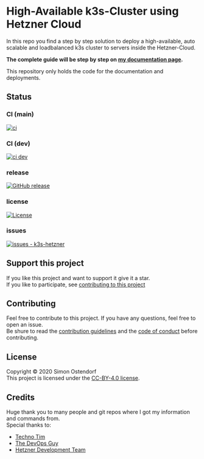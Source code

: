# High-Available k3s-Cluster using Hetzner Cloud

In this repo you find a step by step solution to deploy a high-available, auto scalable and loadbalanced k3s cluster to servers inside the Hetzner-Cloud.

**The complete guide will be step by step on [my documentation page](https://k3s-hetzner.simon-ostendorf.dev).**

This repository only holds the code for the documentation and deployments. 

## Status
### CI (main)
[![ci](https://github.com/simonostendorf/k3s-hetzner/actions/workflows/ci.yml/badge.svg)](https://github.com/simonostendorf/k3s-hetzner/actions/workflows/ci.yml")

### CI (dev)
[![ci dev](https://github.com/simonostendorf/k3s-hetzner/actions/workflows/ci.yml/badge.svg)](https://github.com/simonostendorf/k3s-hetzner/actions/workflows/ci.yml?branch=dev")

### release
[![GitHub release](https://img.shields.io/github/release/simonostendorf/k3s-hetzner?include_prereleases=&sort=semver&color=blue)](https://github.com/simonostendorf/k3s-hetzner/releases/)

### license
[![License](https://img.shields.io/badge/License-CC--BY--SA--4.0%20license-blue)](#license)

### issues
[![issues - k3s-hetzner](https://img.shields.io/github/issues/simonostendorf/k3s-hetzner)](https://github.com/simonostendorf/k3s-hetzner/issues)

## Support this project

If you like this project and want to support it give it a star.  
If you like to participate, see [contributing to this project](#contributing)

## Contributing

Feel free to contribute to this project. If you have any questions, feel free to open an issue.  
Be shure to read the [contribution guidelines](CONTRIBUTING.md) and the [code of conduct](CODE_OF_CONDUCT.md) before contributing.

## License

Copyright © 2020 Simon Ostendorf  
This project is licensed under the [CC-BY-4.0 license](LICENSE).

## Credits
Huge thank you to many people and git repos where I got my information and commands from.  
Special thanks to:
* [Techno Tim](https://github.com/techno-tim)
* [The DevOps Guy](https://github.com/marcel-dempers)
* [Hetzner Development Team](https://github.com/hetznercloud/)